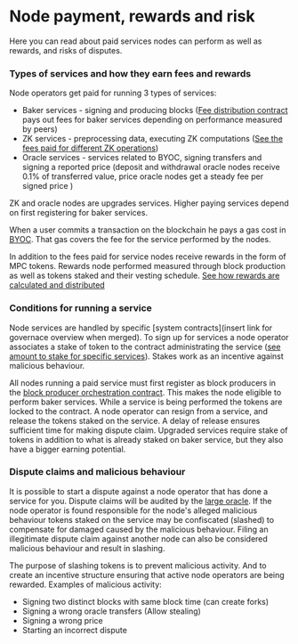 # Node payment, rewards and risk

Here you can read about paid services nodes can perform as well as rewards, and risks of disputes.

### Types of services and how they earn fees and rewards


Node operators get paid for running 3 types of services:

- Baker services - signing and producing blocks ([Fee distribution contract](https://browser.partisiablockchain.com/contracts/04fe17d1009372c8ed3ac5b790b32e349359c2c7e9) pays out fees for baker services depending on performance measured by peers)
- ZK services - preprocessing data, executing ZK computations ([See the fees paid for different ZK operations](https://partisiablockchain.gitlab.io/documentation/smart-contracts/gas/zk-computation-gas-fees.html))
- Oracle services - services related to BYOC, signing transfers and signing a reported price (deposit and withdrawal oracle nodes receive 0.1% of transferred value, price oracle nodes get a steady fee per signed price )

ZK and oracle nodes are upgrades services. Higher paying services depend on first registering for baker services.

When a user commits a transaction on the blockchain he pays a gas cost in [BYOC](../pbc-fundamentals/byoc/introduction-to-byoc.md). That gas covers the fee for the service performed by the nodes.

In addition to the fees paid for service nodes receive rewards in the form of MPC tokens. Rewards node performed measured through block production as well as tokens staked and their vesting schedule. [See how rewards are calculated and distributed](https://gitlab.com/partisiablockchain/node-operators-rewards/-/tree/main?ref_type=heads)

### Conditions for running a service


Node services are handled by specific [system contracts](insert link for governace overview when merged). To sign up for services a node operator associates a stake of token to the contract administrating the service 
([see amount to stake for specific services](start-running-a-node.md)). Stakes work as an incentive against malicious behaviour.

All nodes running a paid service must first register as block producers in the [block producer orchestration contract](https://browser.partisiablockchain.com/contracts/04203b77743ad0ca831df9430a6be515195733ad91). This makes the node eligible to perform baker services. While a service is being performed the tokens are locked to the contract. A node operator can resign from a service, and release the tokens staked on the service. A delay of release ensures sufficient time for making dispute claim.
Upgraded services require stake of tokens in addition to what is already staked on baker service, but they also have a bigger earning potential.

### Dispute claims and malicious behaviour

It is possible to start a dispute against a node operator that has done a service for you. Dispute claims will be audited by the [large oracle](../pbc-fundamentals/dictionary.md#large-oracle). If the node operator is found responsible for the node's alleged malicious behaviour tokens staked on the service may be confiscated (slashed) to compensate for damaged caused by the malicious behaviour. Filing an illegitimate dispute claim against another node can also be considered malicious behaviour and result in slashing.

The purpose of slashing tokens is to prevent malicious activity. And to create an incentive structure ensuring that active node operators are being rewarded.
Examples of malicious activity:

- Signing two distinct blocks with same block time (can create forks)   
- Signing a wrong oracle transfers (Allow stealing)   
- Signing a wrong price   
- Starting an incorrect dispute   

